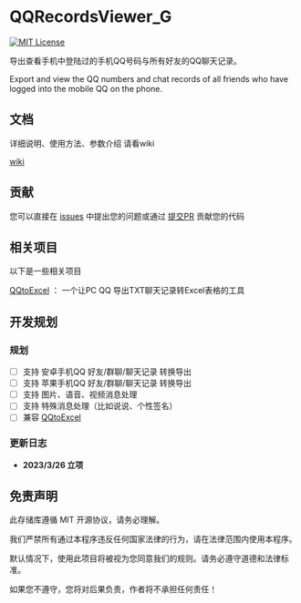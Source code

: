 # QQRecordsViewer_G

[![MIT License](https://img.shields.io/badge/License-MIT-green.svg)](https://choosealicense.com/licenses/mit/)

导出查看手机中登陆过的手机QQ号码与所有好友的QQ聊天记录。

Export and view the QQ numbers and chat records of all friends who have logged into the mobile QQ on the phone.

## 文档
详细说明、使用方法、参数介绍 请看wiki

[wiki](https://github.com/aoguai/QQRecordsViewer_G/wiki)

## 贡献


您可以直接在 [issues](https://github.com/aoguai/QQRecordsViewer_G/issues) 中提出您的问题或通过 [提交PR](https://github.com/aoguai/QQRecordsViewer_G/pulls)
贡献您的代码

## 相关项目

以下是一些相关项目

[QQtoExcel](https://github.com/aoguai/QQtoExcel) ： 一个让PC QQ 导出TXT聊天记录转Excel表格的工具

## 开发规划

### 规划

- [ ] 支持 安卓手机QQ 好友/群聊/聊天记录 转换导出
- [ ] 支持 苹果手机QQ 好友/群聊/聊天记录 转换导出
- [ ] 支持 图片、语音、视频消息处理
- [ ] 支持 特殊消息处理（比如说说、个性签名）
- [ ] 兼容 [QQtoExcel](https://github.com/aoguai/QQtoExcel)

### 更新日志
- **2023/3/26 立项**

## 免责声明

此存储库遵循 MIT 开源协议，请务必理解。

我们严禁所有通过本程序违反任何国家法律的行为，请在法律范围内使用本程序。

默认情况下，使用此项目将被视为您同意我们的规则。请务必遵守道德和法律标准。

如果您不遵守，您将对后果负责，作者将不承担任何责任！
